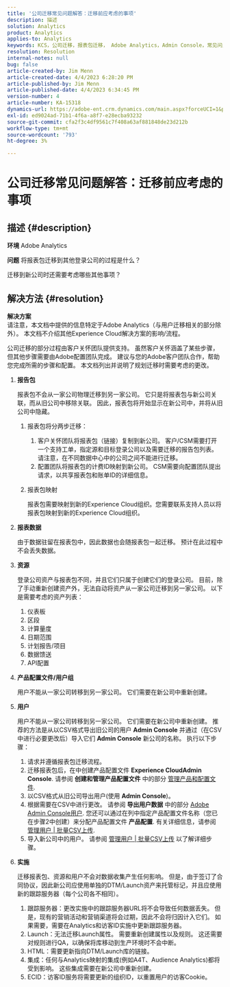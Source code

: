 ```yaml
---
title: '公司迁移常见问题解答：迁移前应考虑的事项'
description: 描述
solution: Analytics
product: Analytics
applies-to: Analytics
keywords: KCS，公司迁移，报表包迁移， Adobe Analytics，Admin Console，常见问题解答，新公司，配置， CSM，Adobe客户团队，常见问题解答
resolution: Resolution
internal-notes: null
bug: false
article-created-by: Jim Menn
article-created-date: 4/4/2023 6:28:20 PM
article-published-by: Jim Menn
article-published-date: 4/4/2023 6:34:45 PM
version-number: 4
article-number: KA-15318
dynamics-url: https://adobe-ent.crm.dynamics.com/main.aspx?forceUCI=1&pagetype=entityrecord&etn=knowledgearticle&id=537db277-16d3-ed11-a7c7-6045bd006b4b
exl-id: ed9024ad-71b1-4f6a-a8f7-e28ecba93232
source-git-commit: cfa2f3c4df9561c7f408a63af881848de23d212b
workflow-type: tm+mt
source-wordcount: '793'
ht-degree: 3%

---
```


# 公司迁移常见问题解答：迁移前应考虑的事项

## 描述 {#description}


<b>环境</b>
Adobe Analytics

<b>问题</b>
将报表包迁移到其他登录公司的过程是什么？

迁移到新公司时还需要考虑哪些其他事项？


## 解决方法 {#resolution}


<b>解决方案</b>
<br>请注意，本文档中提供的信息特定于Adobe Analytics（与用户迁移相关的部分除外）。 本文档不介绍其他Experience Cloud解决方案的影响/流程。<br>




公司迁移的部分过程由客户关怀团队提供支持。 虽然客户关怀涵盖了某些步骤，但其他步骤需要由Adobe配置团队完成。 建议与您的Adobe客户团队合作，帮助您完成所需的步骤和配置。 本文档列出并说明了规划迁移时需要考虑的更改。

1. <b>报告包</b>

   报表包不会从一家公司物理迁移到另一家公司。 它只是将报表包与新公司关联，而从旧公司中移除关联。 因此，报表包将开始显示在新公司中，并将从旧公司中隐藏。

   1. 报表包将分两步迁移：
      1. 客户关怀团队将报表包（链接）复制到新公司。 客户/CSM需要打开一个支持工单，指定源和目标登录公司以及需要迁移的报告包列表。 请注意，在不同数据中心中的公司之间不能进行迁移。
      2. 配置团队将报表包的计费ID映射到新公司。 CSM需要向配置团队提出请求，以共享报表包和账单ID的详细信息。
   2. 报表包映射

      报表包需要映射到新的Experience Cloud组织。您需要联系支持人员以将报表包映射到新的Experience Cloud组织。
2. <b>报表数据</b>

   由于数据驻留在报表包中，因此数据也会随报表包一起迁移。 预计在此过程中不会丢失数据。
3. <b>资源</b>

   登录公司资产与报表包不同，并且它们只属于创建它们的登录公司。 目前，除了手动重新创建资产外，无法自动将资产从一家公司迁移到另一家公司。 以下是需要考虑的资产列表：

   1. 仪表板
   2. 区段
   3. 计算量度
   4. 日期范围
   5. 计划报告/项目
   6. 数据馈送
   7. API配置
4. <b>产品配置文件/用户组</b>

   用户不能从一家公司转移到另一家公司。 它们需要在新公司中重新创建。
5. <b>用户</b>

   用户不能从一家公司转移到另一家公司。 它们需要在新公司中重新创建。 推荐的方法是从以CSV格式导出旧公司的用户 <b>Admin Console</b> 并通过（在CSV中进行必要更改后）导入它们 <b>Admin Console</b> 新公司的名称。 执行以下步骤：

   1. 请求并遵循报表包迁移流程。
   2. 迁移报表包后，在中创建产品配置文件 <b>Experience CloudAdmin Console</b>. 请参阅 <b>创建和管理产品配置文件</b> 中的部分 [管理产品和配置文件](https://helpx.adobe.com/in/enterprise/using/manage-products-and-profiles.html).
   3. 以CSV格式从旧公司导出用户(使用 <b>Admin Console</b>)。
   4. 根据需要在CSV中进行更改。 请参阅 <b>导出用户数据</b> 中的部分 [Adobe Admin Console用户](https://helpx.adobe.com/in/enterprise/using/users.html). 您还可以通过在列中指定产品配置文件名称（您已在步骤2中创建）来分配产品配置文件 <b>产品配置</b>. 有关详细信息，请参阅 [管理用户 | 批量CSV上传](https://helpx.adobe.com/in/enterprise/using/bulk-upload-users.html).
   5. 导入新公司中的用户。 请参阅 [管理用户 | 批量CSV上传](https://helpx.adobe.com/in/enterprise/using/bulk-upload-users.html) 以了解详细步骤。
6. <b>实施</b>

   迁移报表包、资源和用户不会对数据收集产生任何影响。 但是，由于签订了合同协议，因此新公司应使用单独的DTM/Launch资产来托管标记，并且应使用新的跟踪服务器（每个公司各不相同）。

   1. 跟踪服务器：更改实施中的跟踪服务器URL将不会导致任何数据丢失。 但是，现有的营销活动和营销渠道将会过期，因此不会将归因计入它们。 如果需要，需要在Analytics和访客ID实施中更新跟踪服务器。
   2. Launch：无法迁移Launch属性。 需要重新创建属性以及规则。 这还需要对规则进行QA，以确保将库移动到生产环境时不会中断。
   3. HTML：需要更新指向DTM/Launch库的链接。
   4. 集成：任何与Analytics映射的集成(例如A4T、Audience Analytics)都将受到影响。 这些集成需要在新公司中重新创建。
   5. ECID：访客ID服务将需要更新的组织ID，以重置用户的访客Cookie。
